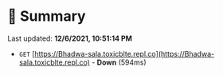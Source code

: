 # 📖 Summary
Last updated: **12/6/2021, 10:51:14 PM**

- `GET` [https://Bhadwa-sala.toxicblte.repl.co](https://Bhadwa-sala.toxicblte.repl.co) - **Down** (594ms)

